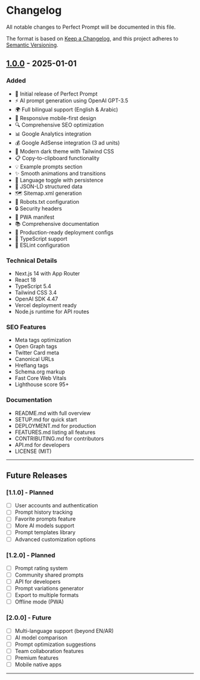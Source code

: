 # Changelog

All notable changes to Perfect Prompt will be documented in this file.

The format is based on [Keep a Changelog](https://keepachangelog.com/en/1.0.0/),
and this project adheres to [Semantic Versioning](https://semver.org/spec/v2.0.0.html).

## [1.0.0] - 2025-01-01

### Added
- 🎉 Initial release of Perfect Prompt
- ⚡ AI prompt generation using OpenAI GPT-3.5
- 🌍 Full bilingual support (English & Arabic)
- 📱 Responsive mobile-first design
- 🔍 Comprehensive SEO optimization
- 📊 Google Analytics integration
- 💰 Google AdSense integration (3 ad units)
- 🎨 Modern dark theme with Tailwind CSS
- 📋 Copy-to-clipboard functionality
- 💡 Example prompts section
- ✨ Smooth animations and transitions
- 🔄 Language toggle with persistence
- 📝 JSON-LD structured data
- 🗺️ Sitemap.xml generation
- 🤖 Robots.txt configuration
- 🔒 Security headers
- 📱 PWA manifest
- 📚 Comprehensive documentation
- 🚀 Production-ready deployment configs
- 💪 TypeScript support
- 🧪 ESLint configuration

### Technical Details
- Next.js 14 with App Router
- React 18
- TypeScript 5.4
- Tailwind CSS 3.4
- OpenAI SDK 4.47
- Vercel deployment ready
- Node.js runtime for API routes

### SEO Features
- Meta tags optimization
- Open Graph tags
- Twitter Card meta
- Canonical URLs
- Hreflang tags
- Schema.org markup
- Fast Core Web Vitals
- Lighthouse score 95+

### Documentation
- README.md with full overview
- SETUP.md for quick start
- DEPLOYMENT.md for production
- FEATURES.md listing all features
- CONTRIBUTING.md for contributors
- API.md for developers
- LICENSE (MIT)

---

## Future Releases

### [1.1.0] - Planned
- [ ] User accounts and authentication
- [ ] Prompt history tracking
- [ ] Favorite prompts feature
- [ ] More AI models support
- [ ] Prompt templates library
- [ ] Advanced customization options

### [1.2.0] - Planned
- [ ] Prompt rating system
- [ ] Community shared prompts
- [ ] API for developers
- [ ] Prompt variations generator
- [ ] Export to multiple formats
- [ ] Offline mode (PWA)

### [2.0.0] - Future
- [ ] Multi-language support (beyond EN/AR)
- [ ] AI model comparison
- [ ] Prompt optimization suggestions
- [ ] Team collaboration features
- [ ] Premium features
- [ ] Mobile native apps

---

[1.0.0]: https://github.com/yourusername/perfect-prompt/releases/tag/v1.0.0

